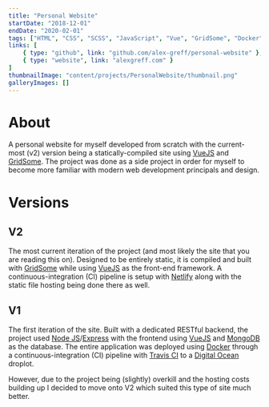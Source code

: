 ```yaml
---
title: "Personal Website"
startDate: "2018-12-01"
endDate: "2020-02-01"
tags: ["HTML", "CSS", "SCSS", "JavaScript", "Vue", "GridSome", "Docker", "Netlify"]
links: [
    { type: "github", link: "github.com/alex-greff/personal-website" },
    { type: "website", link: "alexgreff.com" }
]
thumbnailImage: "content/projects/PersonalWebsite/thumbnail.png"
galleryImages: []
---
```


# About

A personal website for myself developed from scratch with the current-most (v2) version being a statically-compiled site using [VueJS](https://vuejs.org/) and [GridSome](https://gridsome.org/). The project was done as a side project in order for myself to become more familiar with modern web development principals and design.

# Versions

## V2

The most current iteration of the project (and most likely the site that you are reading this on). Designed to be entirely static, it is compiled and built with [GridSome](https://gridsome.org/) while using [VueJS](https://vuejs.org/) as the front-end framework. A continuous-integration (CI) pipeline is setup with [Netlify](https://www.netlify.com/) along with the static file hosting being done there as well.

## V1

The first iteration of the site. Built with a dedicated RESTful backend, the project used [Node JS](https://nodejs.org/en/)/[Express](https://expressjs.com/) with the frontend using [VueJS](https://vuejs.org/) and [MongoDB](https://www.mongodb.com/) as the database. The entire application was deployed using [Docker](https://www.docker.com/) through a continuous-integration (CI) pipeline with [Travis CI](https://travis-ci.org/) to a [Digital Ocean](https://www.digitalocean.com/) droplot.

However, due to the project being (slightly) overkill and the hosting costs building up I decided to move onto V2 which suited this type of site much better.